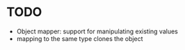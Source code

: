 # TODO

* Object mapper: support for manipulating existing values
* mapping to the same type clones the object
